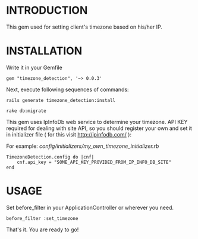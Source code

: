 # INTRODUCTION

This gem used for setting client's timezone based on his/her IP.

# INSTALLATION
	
Write it in your Gemfile

	gem "timezone_detection", '~> 0.0.3'

Next, execute following sequences of commands:

	rails generate timezone_detection:install
	
	rake db:migrate

This gem uses IpInfoDb web service to determine your timezone. API KEY required for dealing with site API, so you should register your own and set it in initializer file ( for this visit http://ipinfodb.com/ ):

For example: *config/initializers/my_own_timezone_initializer.rb*

	TimezoneDetection.config do |cnf|
		cnf.api_key = "SOME_API_KEY_PROVIDED_FROM_IP_INFO_DB_SITE"
	end
	
# USAGE

Set before_filter in your ApplicationController or wherever you need.

	before_filter :set_timezone

That's it. You are ready to go!

